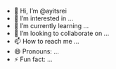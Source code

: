 - 👋 Hi, I’m @ayitsrei
- 👀 I’m interested in ...
- 🌱 I’m currently learning ...
- 💞️ I’m looking to collaborate on ...
- 📫 How to reach me ...
- 😄 Pronouns: ...
- ⚡ Fun fact: ...

<!---
ayitsrei/ayitsrei is a ✨ special ✨ repository because its `README.md` (this file) appears on your GitHub profile.
You can click the Preview link to take a look at your changes.
--->
